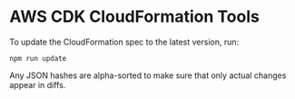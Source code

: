 # AWS CDK CloudFormation Tools

To update the CloudFormation spec to the latest version, run:

    npm run update

Any JSON hashes are alpha-sorted to make sure that only actual changes appear in
diffs.